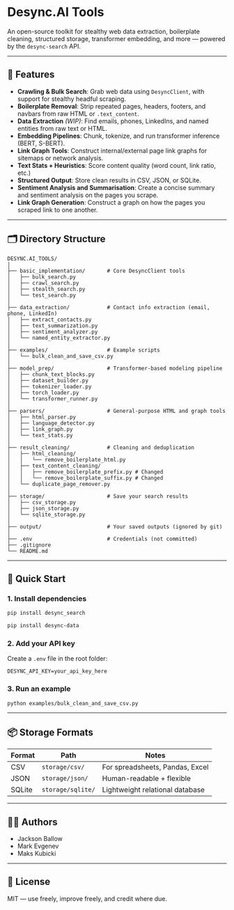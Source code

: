 # Desync.AI Tools

An open-source toolkit for stealthy web data extraction, boilerplate cleaning, structured storage, transformer embedding, and more — powered by the `desync-search` API.

---

## 🔧 Features

- **Crawling & Bulk Search**: Grab web data using `DesyncClient`, with support for stealthy headful scraping.
- **Boilerplate Removal**: Strip repeated pages, headers, footers, and navbars from raw HTML or `.text_content`.
- **Data Extraction** *(WIP)*: Find emails, phones, LinkedIns, and named entities from raw text or HTML.
- **Embedding Pipelines**: Chunk, tokenize, and run transformer inference (BERT, S-BERT).
- **Link Graph Tools**: Construct internal/external page link graphs for sitemaps or network analysis.
- **Text Stats + Heuristics**: Score content quality (word count, link ratio, etc.)
- **Structured Output**: Store clean results in CSV, JSON, or SQLite.
- **Sentiment Analysis and Summarisation**: Create a concise summary and sentiment analysis on the pages you scrape.
- **Link Graph Generation**: Construct a graph on how the pages you scraped link to one another.

---

## 🗂 Directory Structure

```
DESYNC.AI_TOOLS/
│
├── basic_implementation/       # Core DesyncClient tools
│   ├── bulk_search.py
│   ├── crawl_search.py
│   ├── stealth_search.py
│   └── test_search.py
│
├── data_extraction/            # Contact info extraction (email, phone, LinkedIn)
│   ├── extract_contacts.py
│   ├── text_summarization.py
│   ├── sentiment_analyzer.py
│   └── named_entity_extractor.py
│
├── examples/                   # Example scripts
│   └── bulk_clean_and_save_csv.py
│
├── model_prep/                 # Transformer-based modeling pipeline
│   ├── chunk_text_blocks.py
│   ├── dataset_builder.py
│   ├── tokenizer_loader.py
│   ├── torch_loader.py
│   └── transformer_runner.py
│
├── parsers/                    # General-purpose HTML and graph tools
│   ├── html_parser.py
│   ├── language_detector.py
│   ├── link_graph.py
│   └── text_stats.py
│
├── result_cleaning/            # Cleaning and deduplication
│   ├── html_cleaning/
│   │   └── remove_boilerplate_html.py
│   ├── text_content_cleaning/
│   │   ├── remove_boilerplate_prefix.py # Changed
│   │   └── remove_boilerplate_suffix.py # Changed
│   └── duplicate_page_remover.py
│
├── storage/                    # Save your search results
│   ├── csv_storage.py
│   ├── json_storage.py
│   └── sqlite_storage.py
│
├── output/                     # Your saved outputs (ignored by git)
│
├── .env                        # Credentials (not committed)
├── .gitignore
└── README.md
```

---

## 🚀 Quick Start

### 1. Install dependencies

```bash
pip install desync_search
```

```bash
pip install desync-data
```

### 2. Add your API key

Create a `.env` file in the root folder:

```
DESYNC_API_KEY=your_api_key_here
```

### 3. Run an example

```bash
python examples/bulk_clean_and_save_csv.py
```

---

## 📦 Storage Formats

| Format | Path                | Notes                              |
|--------|---------------------|------------------------------------|
| CSV    | `storage/csv/`      | For spreadsheets, Pandas, Excel    |
| JSON   | `storage/json/`     | Human-readable + flexible          |
| SQLite | `storage/sqlite/`   | Lightweight relational database    |

---

## 👨‍💻 Authors

- Jackson Ballow  
- Mark Evgenev  
- Maks Kubicki

---

## 🪪 License

MIT — use freely, improve freely, and credit where due.
